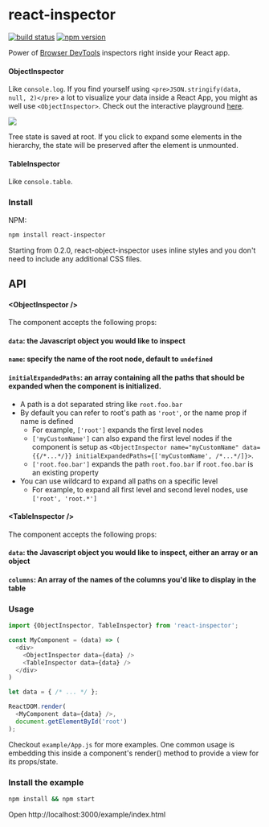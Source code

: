 react-inspector
=====================

[![build status](https://img.shields.io/travis/xyc/react-object-inspector/master.svg?style=flat-square)](https://travis-ci.org/xyc/react-object-inspector)
[![npm version](https://img.shields.io/npm/v/react-object-inspector.svg?style=flat-square)](https://www.npmjs.com/package/react-object-inspector)

Power of [Browser DevTools](https://developers.google.com/web/tools/chrome-devtools/) inspectors right inside your React app.

#### ObjectInspector
Like `console.log`. If you find yourself using `<pre>JSON.stringify(data, null, 2)</pre>` a lot to visualize your data inside a React App, you might as well use `<ObjectInspector>`. Check out the interactive playground [here](http://xyc.github.io/react-object-inspector/).

![](http://xyc.github.io/react-object-inspector/screenshot.png)

Tree state is saved at root. If you click to expand some elements in the hierarchy, the state will be preserved after the element is unmounted.

#### TableInspector
Like `console.table`.

### Install

NPM:
```sh
npm install react-inspector
```

Starting from 0.2.0, react-object-inspector uses inline styles and you don't need to include any additional CSS files.

## API
#### &lt;ObjectInspector />
The component accepts the following props:
#### `data`: the Javascript object you would like to inspect

#### `name`: specify the name of the root node, default to `undefined`

#### `initialExpandedPaths`: an array containing all the paths that should be expanded when the component is initialized.
- A path is a dot separated string like `root.foo.bar`
- By default you can refer to root's path as `'root'`, or the name prop if name is defined
  - For example, `['root']` expands the first level nodes
  - `['myCustomName']` can also expand the first level nodes if the component is setup as `<ObjectInspector name="myCustomName" data={{/*...*/}} initialExpandedPaths={['myCustomName', /*...*/]}>`.
  - `['root.foo.bar']` expands the path `root.foo.bar` if `root.foo.bar` is an existing property
- You can use wildcard to expand all paths on a specific level
  - For example, to expand all first level and second level nodes, use `['root', 'root.*']`

#### &lt;TableInspector />
The component accepts the following props:
#### `data`: the Javascript object you would like to inspect, either an array or an object

#### `columns`: An array of the names of the columns you'd like to display in the table

### Usage
```js
import {ObjectInspector, TableInspector} from 'react-inspector';

const MyComponent = (data) => (
  <div>
    <ObjectInspector data={data} />
    <TableInspector data={data} />
  </div>
)

let data = { /* ... */ };

ReactDOM.render(
  <MyComponent data={data} />,    
  document.getElementById('root')
);
```
Checkout `example/App.js` for more examples. One common usage is embedding this inside a component's render() method to provide a view for its props/state.

### Install the example
```sh
npm install && npm start
```
Open http://localhost:3000/example/index.html
